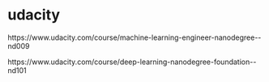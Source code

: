 # udacity
<p>https://www.udacity.com/course/machine-learning-engineer-nanodegree--nd009</p>
<p>https://www.udacity.com/course/deep-learning-nanodegree-foundation--nd101</p>
